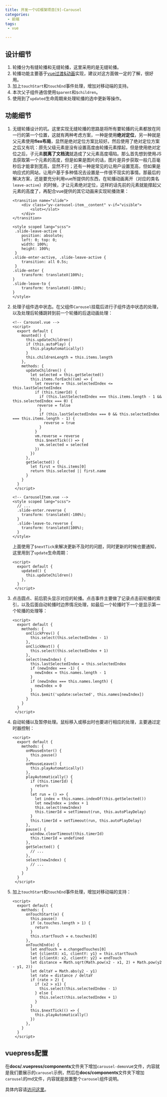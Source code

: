 ```yaml
---
title: 开发一个UI框架项目[9]-Carousel
categories:
 - 前端
tags:
 - vue

---
```


## 设计细节

1. 轮播分为有缝轮播和无缝轮播，这里采用的是无缝轮播。
2. 轮播功能主要基于[vue过渡&动画](https://cn.vuejs.org/v2/guide/transitions.html)实现，建议对这方面做一定的了解，很好用。
3. 加上`touchStart`和`touchEnd`事件处理，增加对移动端的支持。
4. 本次父子组件通信使用`$parent`和`$children`。
5. 使用到了`updated`生命周期来处理轮播的选中更新等操作。

<!-- more -->

## 功能细节

1. 无缝轮播设计的坑。这里实现无缝轮播的思路是将所有要轮播的元素都放在同一行的第一个位置，这就有两种考虑方案，一种是使用**绝对定位**，另一种就是父元素使用**flex布局**，显然是绝对定位方案比较好。然后使用了绝对定位方案之后又有坑：原先父级元素是没有设置高度由轮播元素撑起，但是使用绝对定位之后，子元素**脱离了文档流**就造成了父元素高度塌陷。那么首先想到使用JS去获取第一个元素的高度，但是如果是图片的话，图片是异步获取一般几百毫秒后才能拿到宽高，显然不行；还有一种是常见的让用户设置宽高，但如果是响应式的网站，让用户基于多种情况去设置是一件很不现实的事情。那最后的解决方案，还是要充分利用vue所提供的东西，在轮播动画离开（对应的类名`leave-active`）的时候，才让元素绝对定位，这样的话先前的元素就能撑起父元素的高度了，再配合vue提供的其它动画来实现轮播效果：

   ```vue
   <transition name="slide">
       <div class="yv-carousel-item__content" v-if="visible">
           <slot></slot>
       </div>
   </transition>
   
   <style scoped lang="scss">
    .slide-leave-active {
       position: absolute;
       left: 0; top: 0;
       width: 100%;
       height: 100%;
    }
   .slide-enter-active, .slide-leave-active {
       transition: all 0.5s;
    }
   .slide-enter {
       transform: translateX(100%);
   }
   .slide-leave-to {
       transform: translateX(-100%);
   }
   </style>
   ```

2. 处理子组件选中状态。在父组件`Carousel`挂载后进行子组件选中状态的处理，以及处理后轮播跳转到前一个轮播的后退动画处理：

   ```vue
   <!-- Carousel.vue -->
   <script>
     export default {
       mounted() {
         this.updateChildren()
         if (this.autoPlay) {
           this.playAutomatically()
         }
         this.childrenLength = this.items.length
       },
       methods: {
         updateChildren() {
           let selected = this.getSelected()
           this.items.forEach((vm) => {
             let reverse = this.selectedIndex <= this.lastSelectedIndex
             if (this.timerId) {
               if (this.lastSelectedIndex === this.items.length - 1 && this.selectedIndex === 0) {
              reverse = false
               }
               if (this.lastSelectedIndex === 0 && this.selectedIndex === this.items.length - 1) {
                 reverse = true
               }
             }
             vm.reverse = reverse
             this.$nextTick(() => {
               vm.selected = selected
             })
           })
         },
         getSelected() {
           let first = this.items[0]
           return this.selected || first.name
         }
       }
     }
    </script>
   
   <!-- CarouselItem.vue -->
   <style scoped lang="scss">
     // ...
     .slide-enter.reverse {
       transform: translateX(-100%);
     }
     .slide-leave-to.reverse {
       transform: translateX(100%);
     }
   </style>
   ```

   上面使用了`$nextTick`来解决更新不及时的问题，同时更新的时候也要通知，这里用到了`update`生命周期：

   ```vue
   <script>
     export default {
       updated() {
         this.updateChildren()
       },
     }
    </script>
   ```

3. 点击圆点、前后箭头显示对应的轮播。点击事件主要做了记录点击前轮播的索引，以及后面自动轮播时边界情况处理，如最后一个轮播时下一个是显示第一个轮播的处理等：

   ```vue
   <script>
     export default {
       methods: {
         onClickPrev() {
           this.select(this.selectedIndex - 1)
         },
         onClickNext() {
           this.select(this.selectedIndex + 1)
         },
         select(newIndex) {
           this.lastSelectedIndex = this.selectedIndex
           if (newIndex === -1) {
             newIndex = this.names.length - 1
           }
           if (newIndex === this.names.length) {
             newIndex = 0
           }
           this.$emit('update:selected', this.names[newIndex])
         }
       }
     }
    </script>
   ```

4. 自动轮播以及暂停处理。鼠标移入或移出时也要进行相应的处理，主要通过定时器控制：

   ```vue
   <script>
     export default {
       methods: {
         onMouseEnter() {
           this.pause()
         },
         onMouseLeave() {
           this.playAutomatically()
         },
         playAutomatically() {
           if (this.timerId) {
             return
           }
           let run = () => {
             let index = this.names.indexOf(this.getSelected())
             let newIndex = index + 1
             this.select(newIndex)
             this.timerId = setTimeout(run, this.autoPlayDelay)
           }
           this.timerId = setTimeout(run, this.autoPlayDelay)
         },
         pause() {
           window.clearTimeout(this.timerId)
           this.timerId = undefined
         },
         getSelected() {
           // ...
         },
         select(newIndex) {
           // ...
         }
       }
     }
    </script>
   ```

5. 加上`touchStart`和`touchEnd`事件处理，增加对移动端的支持：

   ```vue
   <script>
     export default {
       methods: {
         onTouchStart(e) {
           this.pause()
           if (e.touches.length > 1) {
             return
           }
           this.startTouch = e.touches[0]
         },
         onTouchEnd(e) {
           let endTouch = e.changedTouches[0]
           let {clientX: x1, clientY: y1} = this.startTouch
           let {clientX: x2, clientY: y2} = endTouch
           let distance = Math.sqrt(Math.pow(x2 - x1, 2) + Math.pow(y2 - y1, 2))
           let deltaY = Math.abs(y2 - y1)
           let rate = distance / deltaY
           if (rate > 2) {
             if (x2 > x1) {
               this.select(this.selectedIndex - 1)
             } else {
               this.select(this.selectedIndex + 1)
             }
           }
           this.$nextTick(() => {
             this.playAutomatically()
           })
         },
       }
     }
    </script>
   ```

   

## vuepress配置

在**docs/.vuepress/components**文件夹下增加`carousel-demo`vue文件，内容就是我们要展示的`carousel`示例，然后在**docs/components**文件夹下增加`carousel`的md文件，内容就是放置整个`carousel`组件说明。

具体内容请[访问这里](https://ysom.github.io/yvue-ui/components/carousel.html)。